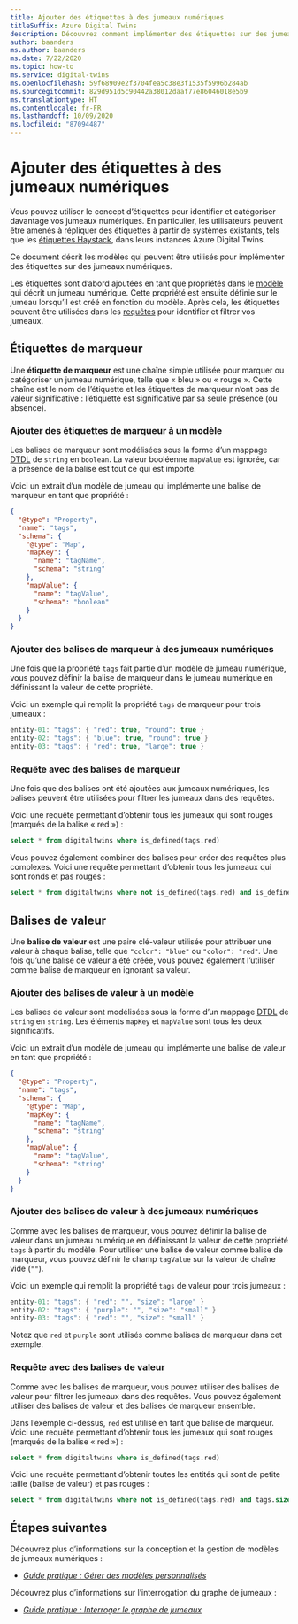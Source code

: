 ```yaml
---
title: Ajouter des étiquettes à des jumeaux numériques
titleSuffix: Azure Digital Twins
description: Découvrez comment implémenter des étiquettes sur des jumeaux numériques
author: baanders
ms.author: baanders
ms.date: 7/22/2020
ms.topic: how-to
ms.service: digital-twins
ms.openlocfilehash: 59f68909e2f3704fea5c38e3f1535f5996b284ab
ms.sourcegitcommit: 829d951d5c90442a38012daaf77e86046018e5b9
ms.translationtype: HT
ms.contentlocale: fr-FR
ms.lasthandoff: 10/09/2020
ms.locfileid: "87094487"
---
```

# <a name="add-tags-to-digital-twins"></a>Ajouter des étiquettes à des jumeaux numériques 

Vous pouvez utiliser le concept d’étiquettes pour identifier et catégoriser davantage vos jumeaux numériques. En particulier, les utilisateurs peuvent être amenés à répliquer des étiquettes à partir de systèmes existants, tels que les [étiquettes Haystack](https://project-haystack.org/doc/TagModel), dans leurs instances Azure Digital Twins. 

Ce document décrit les modèles qui peuvent être utilisés pour implémenter des étiquettes sur des jumeaux numériques.

Les étiquettes sont d’abord ajoutées en tant que propriétés dans le [modèle](concepts-models.md) qui décrit un jumeau numérique. Cette propriété est ensuite définie sur le jumeau lorsqu’il est créé en fonction du modèle. Après cela, les étiquettes peuvent être utilisées dans les [requêtes](concepts-query-language.md) pour identifier et filtrer vos jumeaux.

## <a name="marker-tags"></a>Étiquettes de marqueur 

Une **étiquette de marqueur** est une chaîne simple utilisée pour marquer ou catégoriser un jumeau numérique, telle que « bleu » ou « rouge ». Cette chaîne est le nom de l’étiquette et les étiquettes de marqueur n’ont pas de valeur significative : l’étiquette est significative par sa seule présence (ou absence). 

### <a name="add-marker-tags-to-model"></a>Ajouter des étiquettes de marqueur à un modèle 

Les balises de marqueur sont modélisées sous la forme d’un mappage [DTDL](https://github.com/Azure/opendigitaltwins-dtdl/blob/master/DTDL/v2/dtdlv2.md) de `string` en `boolean`. La valeur booléenne `mapValue` est ignorée, car la présence de la balise est tout ce qui est importe. 

Voici un extrait d’un modèle de jumeau qui implémente une balise de marqueur en tant que propriété :

```json
{
  "@type": "Property",
  "name": "tags",
  "schema": {
    "@type": "Map",
    "mapKey": {
      "name": "tagName",
      "schema": "string"
    },
    "mapValue": {
      "name": "tagValue",
      "schema": "boolean"
    }
  }
}
```

### <a name="add-marker-tags-to-digital-twins"></a>Ajouter des balises de marqueur à des jumeaux numériques

Une fois que la propriété `tags` fait partie d’un modèle de jumeau numérique, vous pouvez définir la balise de marqueur dans le jumeau numérique en définissant la valeur de cette propriété. 

Voici un exemple qui remplit la propriété `tags` de marqueur pour trois jumeaux :

```csharp
entity-01: "tags": { "red": true, "round": true } 
entity-02: "tags": { "blue": true, "round": true } 
entity-03: "tags": { "red": true, "large": true } 
```

### <a name="query-with-marker-tags"></a>Requête avec des balises de marqueur

Une fois que des balises ont été ajoutées aux jumeaux numériques, les balises peuvent être utilisées pour filtrer les jumeaux dans des requêtes. 

Voici une requête permettant d’obtenir tous les jumeaux qui sont rouges (marqués de la balise « red ») : 

```sql
select * from digitaltwins where is_defined(tags.red) 
```

Vous pouvez également combiner des balises pour créer des requêtes plus complexes. Voici une requête permettant d’obtenir tous les jumeaux qui sont ronds et pas rouges : 

```sql
select * from digitaltwins where not is_defined(tags.red) and is_defined(tags.round) 
```

## <a name="value-tags"></a>Balises de valeur 

Une **balise de valeur** est une paire clé-valeur utilisée pour attribuer une valeur à chaque balise, telle que `"color": "blue"` ou `"color": "red"`. Une fois qu’une balise de valeur a été créée, vous pouvez également l’utiliser comme balise de marqueur en ignorant sa valeur. 

### <a name="add-value-tags-to-model"></a>Ajouter des balises de valeur à un modèle 

Les balises de valeur sont modélisées sous la forme d’un mappage [DTDL](https://github.com/Azure/opendigitaltwins-dtdl/blob/master/DTDL/v2/dtdlv2.md) de `string` en `string`. Les éléments `mapKey` et `mapValue` sont tous les deux significatifs. 

Voici un extrait d’un modèle de jumeau qui implémente une balise de valeur en tant que propriété :

```json
{
  "@type": "Property",
  "name": "tags",
  "schema": {
    "@type": "Map",
    "mapKey": {
      "name": "tagName",
      "schema": "string"
    },
    "mapValue": {
      "name": "tagValue",
      "schema": "string"
    }
  }
} 
```

### <a name="add-value-tags-to-digital-twins"></a>Ajouter des balises de valeur à des jumeaux numériques

Comme avec les balises de marqueur, vous pouvez définir la balise de valeur dans un jumeau numérique en définissant la valeur de cette propriété `tags` à partir du modèle. Pour utiliser une balise de valeur comme balise de marqueur, vous pouvez définir le champ `tagValue` sur la valeur de chaîne vide (`""`). 

Voici un exemple qui remplit la propriété `tags` de valeur pour trois jumeaux :

```csharp
entity-01: "tags": { "red": "", "size": "large" } 
entity-02: "tags": { "purple": "", "size": "small" } 
entity-03: "tags": { "red": "", "size": "small" } 
```

Notez que `red` et `purple` sont utilisés comme balises de marqueur dans cet exemple.

### <a name="query-with-value-tags"></a>Requête avec des balises de valeur

Comme avec les balises de marqueur, vous pouvez utiliser des balises de valeur pour filtrer les jumeaux dans des requêtes. Vous pouvez également utiliser des balises de valeur et des balises de marqueur ensemble.

Dans l’exemple ci-dessus, `red` est utilisé en tant que balise de marqueur. Voici une requête permettant d’obtenir tous les jumeaux qui sont rouges (marqués de la balise « red ») : 

```sql
select * from digitaltwins where is_defined(tags.red) 
```

Voici une requête permettant d’obtenir toutes les entités qui sont de petite taille (balise de valeur) et pas rouges : 

```sql
select * from digitaltwins where not is_defined(tags.red) and tags.size = 'small' 
```

## <a name="next-steps"></a>Étapes suivantes

Découvrez plus d’informations sur la conception et la gestion de modèles de jumeaux numériques :
* [*Guide pratique : Gérer des modèles personnalisés*](how-to-manage-model.md)

Découvrez plus d’informations sur l’interrogation du graphe de jumeaux :
* [*Guide pratique : Interroger le graphe de jumeaux*](how-to-query-graph.md)